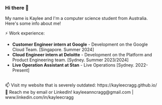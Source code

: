 ### Hi there 👋


My name is Kaylee and I'm a computer science student from Australia. Here's some info about me!

⚡ Work experience: <br>
- **Customer Engineer intern at Google** - Development on the Google Cloud Team. [Singapore. Summer 2024]
- **Cloud Engineer intern at Deloitte** - Development on the Platform and Product Engineering team. [Sydney. Summer 2023/2024]
- **Live Operation Assistant at Stan** - Live Operations [Sydney. 2022-Present]
<br>
📫 Visit my website that is severely outdated: https://kayleecragg.github.io/
💬 Reach me by email or LinkedIn! kayleeanncragg@gmail.com | www.linkedin.com/in/kayleecragg

<!--
📫 Visit my website that is severely outdated: https://kayleecragg.github.io/

**kayleecragg/kayleecragg** is a ✨ _special_ ✨ repository because its `README.md` (this file) appears on your GitHub profile.

Here are some ideas to get you started:

- 🔭 I’m currently working on ...
- 🌱 I’m currently learning ...
- 👯 I’m looking to collaborate on ...
- 🤔 I’m looking for help with ...
- 💬 Ask me about ...
- 📫 How to reach me: ...
- 😄 Pronouns: ...
- ⚡ Fun fact: ...
-->
